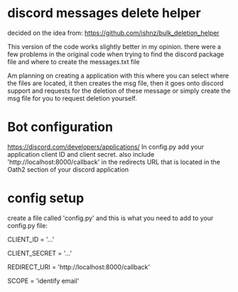 # discord messages delete helper
decided on the idea from: https://github.com/ishnz/bulk_deletion_helper

This version of the code works slightly better in my opinion. there were a few problems in the original code when trying to find the discord package file and where to create the messages.txt file

Am planning on creating a application with this where you can select where the files are located, it then creates the msg file, then it goes onto discord support and requests for the deletion of these message or simply create the msg file for you to request deletion yourself.

# Bot configuration
https://discord.com/developers/applications/
In config.py add your application client ID and client secret. also include 'http://localhost:8000/callback'
in the redirects URL that is located in the Oath2 section of your discord application

# config setup
create a file called 'config.py' and this is what you need to add to your config.py file:

CLIENT_ID = '...'  

CLIENT_SECRET = '...'  

REDIRECT_URI = 'http://localhost:8000/callback'  

SCOPE = 'identify email'
